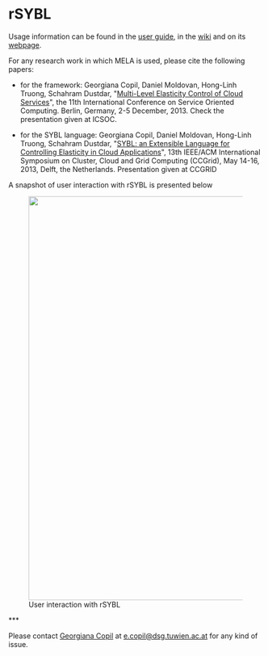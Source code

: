 rSYBL
==========

Usage information can be found in the <a href="https://github.com/tuwiendsg/rSYBL/blob/master/userGuide.pdf">user guide</a>, in the <a href="https://github.com/tuwiendsg/rSYBL/wiki">wiki</a> and on its <a href="http://www.infosys.tuwien.ac.at/research/viecom/SYBL">webpage</a>.

For any research work in which MELA is used, please cite the following papers:
 - for the framework: Georgiana Copil, Daniel Moldovan, Hong-Linh Truong, Schahram Dustdar, "<a href="http://link.springer.com/chapter/10.1007/978-3-642-45005-1_31">Multi-Level Elasticity Control of Cloud Services</a>", the 11th International Conference on Service Oriented Computing. Berlin, Germany, 2-5 December, 2013. Check the presentation given at ICSOC.

 - for the SYBL language: Georgiana Copil, Daniel Moldovan, Hong-Linh Truong, Schahram Dustdar, "<a href="http://ieeexplore.ieee.org/xpl/articleDetails.jsp?arnumber=6546068">SYBL: an Extensible Language for Controlling Elasticity in Cloud Applications</a>", 13th IEEE/ACM International Symposium on Cluster, Cloud and Grid Computing (CCGrid), May 14-16, 2013, Delft, the Netherlands. Presentation given at CCGRID

A snapshot of user interaction with rSYBL is presented below
<figure>
<img src="https://github.com/tuwiendsg/rSYBL/blob/master/lifecycle.jpg?raw=true" width="800px" >
 <figcaption> User interaction with rSYBL</figcaption>
</figure>
***

Please contact <a href="http://dsg.tuwien.ac.at/staff/ecopil">Georgiana Copil</a> at e.copil@dsg.tuwien.ac.at for any kind of issue.
 
